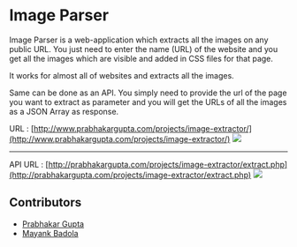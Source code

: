 # Image Parser
Image Parser is a web-application which extracts all the images on any public URL.
You just need to enter the name (URL) of the website and you get all the images which are visible and added in CSS files for that page.

It works for almost all of websites and extracts all the images.

Same can be done as an API. You simply need to provide the url of the page you want to extract as parameter and you will get the URLs of all the images as a JSON Array as response.

URL : [http://www.prabhakargupta.com/projects/image-extractor/](http://www.prabhakargupta.com/projects/image-extractor/)
![](/sample/img/screenshot/screencapture-localhost-image-extractor-1453627899413.png?raw=true)

---

API URL : [http://prabhakargupta.com/projects/image-extractor/extract.php](http://prabhakargupta.com/projects/image-extractor/extract.php)
![](/sample/img/screenshot/screencapture-localhost-image-extractor-extract-php-1453627927292.png?raw=true)

## Contributors
 + [Prabhakar Gupta](https://github.com/prabhakar267/)
 + [Mayank Badola](https://github.com/mbad0la/)
